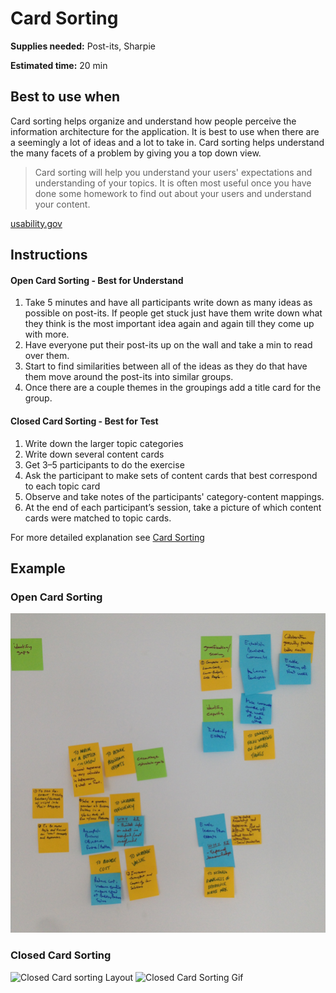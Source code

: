 # Card Sorting

**Supplies needed:** Post-its, Sharpie

**Estimated time:** 20 min

## Best to use when

Card sorting helps organize and understand how people perceive the information architecture for the application. It is best to use when there are a seemingly a lot of ideas and a lot to take in. Card sorting helps understand the many facets of a problem by giving you a top down view.

> Card sorting will help you understand your users' expectations and understanding of your topics. It is often most useful once you have done some homework to find out about your users and understand your content.

[usability.gov](http://www.usability.gov/how-to-and-tools/methods/card-sorting.html)


## Instructions

#### Open Card Sorting - Best for Understand
1. Take 5 minutes and have all participants write down as many ideas as possible on post-its. If people get stuck just have them write down what they think is the most important idea again and again till they come up with more.
2. Have everyone put their post-its up on the wall and take a min to read over them. 
3. Start to find similarities between all of the ideas as they do that have them move around the post-its into similar groups. 
4. Once there are a couple themes in the groupings add a title card for the group.

#### Closed Card Sorting - Best for Test
1. Write down the larger topic categories
2. Write down several content cards
3. Get 3–5 participants to do the exercise
4. Ask the participant to make sets of content cards that best correspond to
   each topic card
5. Observe and take notes of the participants' category-content mappings.
6. At the end of each participant’s session, take a picture of which content cards were matched to topic cards.

For more detailed explanation see [Card Sorting](http://robots.thoughtbot.com/card-sorting)

## Example

### Open Card Sorting
![Open Card Sorting](images/open-card-sorting.jpg)

### Closed Card Sorting
![Closed Card sorting Layout](http://images.thoughtbot.com/cardsorting/CardSorting-CardLayout.png)
![Closed Card Sorting Gif](https://i.imgflip.com/cgcl3.gif)
